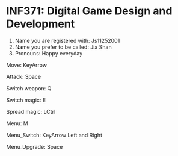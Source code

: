 # INF371: Digital Game Design and Development

1. Name you are registered with: Js11252001
2. Name you prefer to be called: Jia Shan
3. Pronouns: Happy everyday

Move: KeyArrow

Attack: Space

Switch weapon: Q

Switch magic: E

Spread magic: LCtrl

Menu: M

Menu_Switch: KeyArrow Left and Right

Menu_Upgrade: Space
